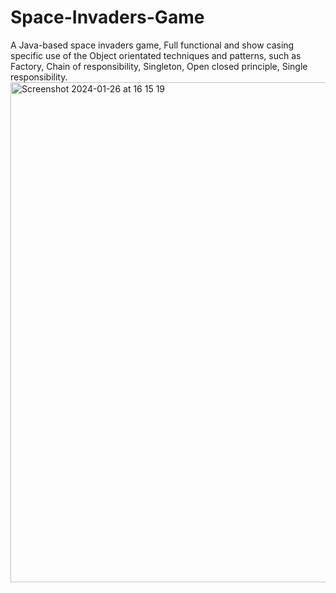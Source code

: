 # Space-Invaders-Game
A Java-based space invaders game, Full functional and show casing specific use of the Object orientated techniques and patterns, such as Factory, Chain of responsibility, Singleton, Open closed principle, Single responsibility.
<img width="800" alt="Screenshot 2024-01-26 at 16 15 19" src="https://github.com/ebin-sabu/Space-Invaders-Game/assets/49438210/b87d57ee-ed40-416d-90d8-640a3d2fd4c9">
